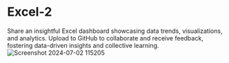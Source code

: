 # Excel-2
Share an insightful Excel dashboard showcasing data trends, visualizations, and analytics. Upload to GitHub to collaborate and receive feedback, fostering data-driven insights and collective learning.
![Screenshot 2024-07-02 115205](https://github.com/user-attachments/assets/950a4fba-5496-43c4-b03d-6c819b453941)

